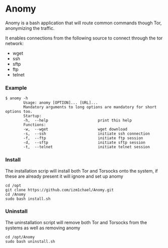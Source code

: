 
# Anomy
Anomy is a bash application that will route common commands though Tor, anonymizing the traffic. 

It enables connections from the following source to connect through the tor network:

 *  wget  
 *  ssh  
*  sftp  
 * ftp  
 *  telnet   
 
  
### Example
    $ anomy -h
            Usage: anomy [OPTION]... [URL]...
            Mandatory arguments to long options are mandatory for short options too.
            Startup:
            -h,  --help                      print this help
            Functions:
            -w,  --wget                      wget download
            -s,  --ssh                       initiate ssh connection
            -f,  --ftp                       initiate ftp session
            -d,  --sftp                      initiate sftp session
            -t,  --telnet                    initiate telnet session

### Install
The installation scrip will install both Tor and Torsocks onto the system, if these are already present it will ignore and set up anomy

    cd /opt
    git clone https://github.com/izm1chael/Anomy.git
    cd /Anomy
    sudo bash install.sh  

### Uninstall
The uninstallation script will remove both Tor and Torsocks from the systems as well as removing anomy

    cd /opt/Anomy
    sudo bash uninstall.sh
